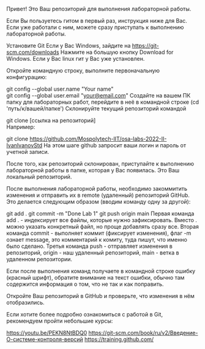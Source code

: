 Привет! Это Ваш репозиторий для выполнения лабораторной работы.

Если Вы пользуетесь гитом в первый раз, инструкция ниже для Вас.
Если уже работали с ним, можете сразу приступать к выполнению лабораторной работы.

Установите Git
Если у Вас Windows, зайдите на https://git-scm.com/downloads
Нажмите на большую кнопку Download for Windows.
Если у Вас linux гит у Вас уже установлен.

Откройте командную строку, выполните первоначальную конфигурацию:

git config --global user.name "Your name"  
git config --global user.email "your@email.com"
Создайте на вашем ПК папку для лабораторных работ, перейдите в неё в командной строке (cd 'путь/к/вашей/папке')
Склонируйте текущий репозиторий командой

git clone [ссылка на репозиторий]  
Например:

git clone https://github.com/Mospolytech-IIT/osa-labs-2022-II-IvanIvanovStd
На этом шаге github запросит ваши логин и пароль от учетной записи.

После того, как репозиторий склонирован, приступайте к выполнению лабораторной работы в папке, которая у Вас появилась. Это Ваш локальный репозиторий.

После выполнения лабораторной работы, необходимо закоммитить изменения и отправить их в remote (удаленный) репозиторий GitHub.
Это делается следующим образом (вводим команду одну за другой):

git add .
git commit -m "Done Lab 1"
git push origin main
Первая команда add . - индексирует все файлы, которые нужно зафиксировать. Вместо . можно указать конкретный файл, но проще добавлять сразу все.
Вторая команда commit - выполняет коммит (фиксирует изменения), флаг -m ознает message, это комментарий к комиту, туда пишут, что именно было сделано.
Третья команда push - отправляет изменения в репозиторий, origin - наш удаленный репозиторий, main - ветка в удаленном репозитории.

Если после выполнения команд получаете в командной строке ошибку (красный шрифт), обратите внимание на текст ошибки, обычно там содержится информация о том, что не так и как поправить.

Откройте Ваш репозиторий в GitHub и проверьте, что изменения в нём отобразились.

Если хотите более подробно ознакомиться с работой в Git, рекомендуем пройти небольшие курсы:

https://youtu.be/PEKN8NtBDQ0
https://git-scm.com/book/ru/v2/Введение-О-системе-контроля-версий
https://training.github.com/
